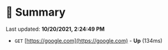 # 📖 Summary
Last updated: **10/20/2021, 2:24:49 PM**

- `GET` [https://google.com](https://google.com) - **Up** (134ms)
